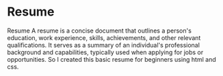 # Resume
Resume
A resume is a concise document that outlines a person's education, work experience, skills, achievements, and other relevant qualifications. It serves as a summary of an individual's professional background and capabilities, typically used when applying for jobs or opportunities.
So I created this basic resume for beginners using html and css.
